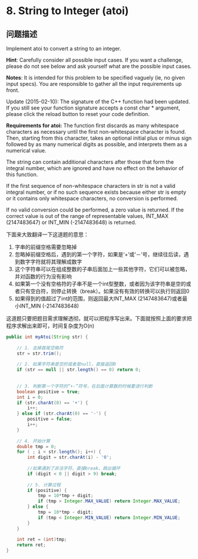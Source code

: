 # 8. String to Integer (atoi)

## 问题描述
Implement atoi to convert a string to an integer.

__Hint__: Carefully consider all possible input cases. If you want a challenge, please do not see below and ask yourself what are the possible input cases.

__Notes__: It is intended for this problem to be specified vaguely (ie, no given input specs). You are responsible to gather all the input requirements up front.

Update (2015-02-10):
The signature of the C++ function had been updated. If you still see your function signature accepts a const char * argument, please click the reload button  to reset your code definition.

__Requirements for atoi:__
The function first discards as many whitespace characters as necessary until the first non-whitespace character is found. Then, starting from this character, takes an optional initial plus or minus sign followed by as many numerical digits as possible, and interprets them as a numerical value.

The string can contain additional characters after those that form the integral number, which are ignored and have no effect on the behavior of this function.

If the first sequence of non-whitespace characters in str is not a valid integral number, or if no such sequence exists because either str is empty or it contains only whitespace characters, no conversion is performed.

If no valid conversion could be performed, a zero value is returned. If the correct value is out of the range of representable values, INT_MAX (2147483647) or INT_MIN (-2147483648) is returned.

下面来大致翻译一下这道题的意思：

1. 字串的前缀空格需要忽略掉
2. 忽略掉前缀空格后，遇到的第一个字符，如果是‘+’或‘－’号，继续往后读，遇到数字字符就将其理解成数字
3. 这个字符串可以在组成整数的子串后面加上一些其他字符，它们可以被忽略，并对函数的行为没有影响
4. 如果第一个没有空格符的子串不是一个int型整数，或者因为该字符串是空的或者只有空白符，则停止转换（break）。如果没有有效的转换可以执行则返回0
5. 如果得到的值超过了int的范围，则返回最大INT_MAX (2147483647)或者最小INT_MIN (-2147483648)

这道题只要把题目需求理解透彻，就可以把程序写出来。下面就按照上面的要求把程序求解出来即可，时间复杂度为O(n)

```java
public int myAtoi(String str) {  
    
    // 1. 去掉首尾空格符
    str = str.trim();  
    
    // 2. 如果字符串是空的或者是null，直接返回0 
    if (str == null || str.length() == 0) return 0;  
      
      
    // 3. 判断第一个字符的“+-”符号，在后面计算数的时候要进行判断  
    boolean positive = true;  
    int i = 0;  
    if (str.charAt(0) == '+') {  
        i++;  
    } else if (str.charAt(0) == '-') {  
        positive = false;  
        i++;  
    }  
      
    // 4. 开始计算  
    double tmp = 0;  
    for ( ; i < str.length(); i++) {  
        int digit = str.charAt(i) - '0';  
        
        //如果遇到了非法字符，直接break，跳出循环
        if (digit < 0 || digit > 9) break;  
          
        // 5. 计算过程  
        if (positive) {  
            tmp = 10*tmp + digit;  
            if (tmp > Integer.MAX_VALUE) return Integer.MAX_VALUE;  
        } else {  
            tmp = 10*tmp - digit;  
            if (tmp < Integer.MIN_VALUE) return Integer.MIN_VALUE;  
        }  
    }  
      
    int ret = (int)tmp;  
    return ret;  
}  

```




